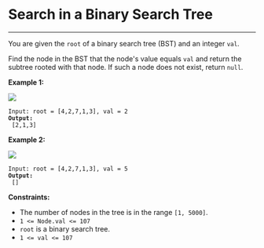 # Search in a Binary Search Tree

***

You are given the `root` of a binary search tree (BST) and an integer `val`.

Find the node in the BST that the node's value equals `val` and return the subtree rooted with that node. If such a node does not exist, return `null`.

&#x20;

**Example 1:**

![](https://assets.leetcode.com/uploads/2021/01/12/tree1.jpg)

<pre><code>Input: root = [4,2,7,1,3], val = 2
<strong>Output:
</strong> [2,1,3]</code></pre>

**Example 2:**

![](https://assets.leetcode.com/uploads/2021/01/12/tree2.jpg)

<pre><code>Input: root = [4,2,7,1,3], val = 5
<strong>Output:
</strong> []</code></pre>

&#x20;

**Constraints:**

* The number of nodes in the tree is in the range `[1, 5000]`.
* `1 <= Node.val <= 107`
* `root` is a binary search tree.
* `1 <= val <= 107`
